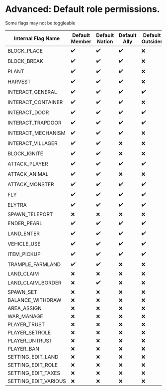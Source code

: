 # Advanced: Default role permissions.

Some flags may not be toggleable

| Internal Flag Name     | Default Member | Default Nation | Default Ally | Default Outsider |
| ---------------------- | -------------- | -------------- | ------------ | ---------------- |
| BLOCK\_PLACE           | ✔️             | ✔️             | ✔️           | ❌                |
| BLOCK\_BREAK           | ✔️             | ✔️             | ✔️           | ❌                |
| PLANT                  | ✔️             | ✔️             | ✔️           | ❌                |
| HARVEST                | ✔️             | ✔️             | ✔️           | ❌                |
| INTERACT\_GENERAL      | ✔️             | ✔️             | ✔️           | ✔️               |
| INTERACT\_CONTAINER    | ✔️             | ✔️             | ✔️           | ❌                |
| INTERACT\_DOOR         | ✔️             | ✔️             | ✔️           | ✔️               |
| INTERACT\_TRAPDOOR     | ✔️             | ✔️             | ✔️           | ✔️               |
| INTERACT\_MECHANISM    | ✔️             | ✔️             | ✔️           | ❌                |
| INTERACT\_VILLAGER     | ✔️             | ✔️             | ❌            | ❌                |
| BLOCK\_IGNITE          | ✔️             | ✔️             | ❌            | ❌                |
| ATTACK\_PLAYER         | ✔️             | ✔️             | ✔️           | ✔️               |
| ATTACK\_ANIMAL         | ✔️             | ✔️             | ❌            | ❌                |
| ATTACK\_MONSTER        | ✔️             | ✔️             | ✔️           | ✔️               |
| FLY                    | ✔️             | ✔️             | ✔️           | ✔️               |
| ELYTRA                 | ✔️             | ✔️             | ✔️           | ✔️               |
| SPAWN\_TELEPORT        | ❌              | ❌              | ❌            | ❌                |
| ENDER\_PEARL           | ✔️             | ✔️             | ✔️           | ✔️               |
| LAND\_ENTER            | ✔️             | ✔️             | ✔️           | ✔️               |
| VEHICLE\_USE           | ✔️             | ✔️             | ✔️           | ✔️               |
| ITEM\_PICKUP           | ✔️             | ✔️             | ✔️           | ✔️               |
| TRAMPLE\_FARMLAND      | ✔️             | ✔️             | ❌            | ❌                |
| LAND\_CLAIM            | ❌              | ❌              | ❌            | ❌                |
| LAND\_CLAIM\_BORDER    | ❌              | ✔️             | ❌            | ❌                |
| SPAWN\_SET             | ❌              | ❌              | ❌            | ❌                |
| BALANCE\_WITHDRAW      | ❌              | ❌              | ❌            | ❌                |
| AREA\_ASSIGN           | ❌              | ❌              | ❌            | ❌                |
| WAR\_MANAGE            | ❌              | ❌              | ❌            | ❌                |
| PLAYER\_TRUST          | ❌              | ❌              | ❌            | ❌                |
| PLAYER\_SETROLE        | ❌              | ❌              | ❌            | ❌                |
| PLAYER\_UNTRUST        | ❌              | ❌              | ❌            | ❌                |
| PLAYER\_BAN            | ❌              | ❌              | ❌            | ❌                |
| SETTING\_EDIT\_LAND    | ❌              | ❌              | ❌            | ❌                |
| SETTING\_EDIT\_ROLE    | ❌              | ❌              | ❌            | ❌                |
| SETTING\_EDIT\_TAXES   | ❌              | ❌              | ❌            | ❌                |
| SETTING\_EDIT\_VARIOUS | ❌              | ❌              | ❌            | ❌                |

